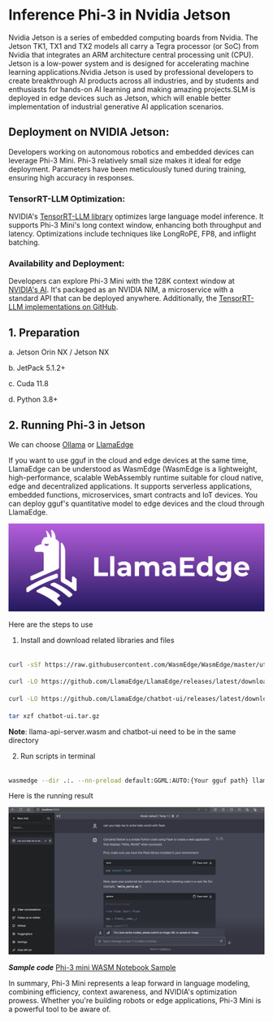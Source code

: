 # **Inference Phi-3 in Nvidia Jetson**

Nvidia Jetson is a series of embedded computing boards from Nvidia. The Jetson TK1, TX1 and TX2 models all carry a Tegra processor (or SoC) from Nvidia that integrates an ARM architecture central processing unit (CPU). Jetson is a low-power system and is designed for accelerating machine learning applications.Nvidia Jetson is used by professional developers to create breakthrough AI products across all industries, and by students and enthusiasts for hands-on AI learning and making amazing projects.SLM is deployed in edge devices such as Jetson, which will enable better implementation of industrial generative AI application scenarios.

## Deployment on NVIDIA Jetson:
Developers working on autonomous robotics and embedded devices can leverage Phi-3 Mini. Phi-3 relatively small size makes it ideal for edge deployment. Parameters have been meticulously tuned during training, ensuring high accuracy in responses.

### TensorRT-LLM Optimization:
NVIDIA's [TensorRT-LLM library](https://github.com/NVIDIA/TensorRT-LLM?WT.mc_id=aiml-138114-kinfeylo) optimizes large language model inference. It supports Phi-3 Mini's long context window, enhancing both throughput and latency. Optimizations include techniques like LongRoPE, FP8, and inflight batching.

### Availability and Deployment:
Developers can explore Phi-3 Mini with the 128K context window at [NVIDIA's AI](https://www.nvidia.com/en-us/ai-data-science/generative-ai/). It's packaged as an NVIDIA NIM, a microservice with a standard API that can be deployed anywhere. Additionally, the [TensorRT-LLM implementations on GitHub](https://github.com/NVIDIA/TensorRT-LLM).


 ## **1. Preparation**


a. Jetson Orin NX / Jetson NX

b. JetPack 5.1.2+
   
c. Cuda 11.8
   
d. Python 3.8+

 ## **2. Running Phi-3 in Jetson**

 We can choose [Ollama](https://ollama.com) or [LlamaEdge](https://llamaedge.com)

 If you want to use gguf in the cloud and edge devices at the same time, LlamaEdge can be understood as WasmEdge (WasmEdge is a lightweight, high-performance, scalable WebAssembly runtime suitable for cloud native, edge and decentralized applications. It supports serverless applications, embedded functions, microservices, smart contracts and IoT devices. You can deploy gguf's quantitative model to edge devices and the cloud through LlamaEdge.

![llamaedge](../../../imgs/01/03/Jetson/llamaedge.jpg)

Here are the steps to use 

1. Install and download related libraries and files

```bash

curl -sSf https://raw.githubusercontent.com/WasmEdge/WasmEdge/master/utils/install.sh | bash -s -- --plugin wasi_nn-ggml

curl -LO https://github.com/LlamaEdge/LlamaEdge/releases/latest/download/llama-api-server.wasm

curl -LO https://github.com/LlamaEdge/chatbot-ui/releases/latest/download/chatbot-ui.tar.gz

tar xzf chatbot-ui.tar.gz

```

**Note**: llama-api-server.wasm and chatbot-ui need to be in the same directory

2. Run scripts in terminal


```bash

wasmedge --dir .:. --nn-preload default:GGML:AUTO:{Your gguf path} llama-api-server.wasm -p phi-3-chat

```

Here is the running result


![llamaedgerun](../../../imgs/01/03/Jetson/llamaedgerun.png)

***Sample code*** [Phi-3 mini WASM Notebook Sample](https://github.com/Azure-Samples/Phi-3MiniSamples/tree/main/wasm)

In summary, Phi-3 Mini represents a leap forward in language modeling, combining efficiency, context awareness, and NVIDIA's optimization prowess. Whether you're building robots or edge applications, Phi-3 Mini is a powerful tool to be aware of. 
